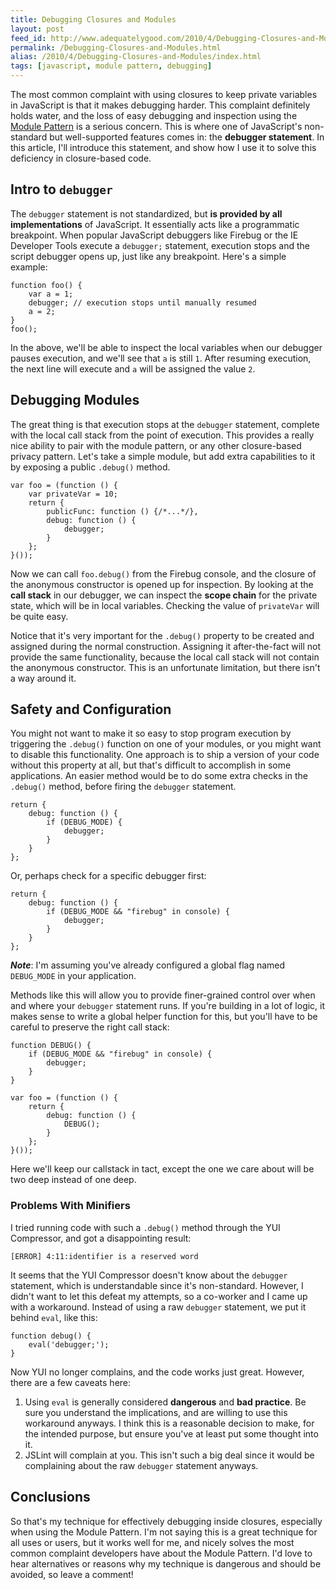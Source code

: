 ```yaml
---
title: Debugging Closures and Modules
layout: post
feed_id: http://www.adequatelygood.com/2010/4/Debugging-Closures-and-Modules
permalink: /Debugging-Closures-and-Modules.html
alias: /2010/4/Debugging-Closures-and-Modules/index.html
tags: [javascript, module pattern, debugging]
---
```

The most common complaint with using closures to keep private variables in JavaScript is that it makes debugging harder.  This complaint definitely holds water, and the loss of easy debugging and inspection using the [Module Pattern](http://www.adequatelygood.com/2010/3/JavaScript-Module-Pattern-In-Depth) is a serious concern.  This is where one of JavaScript's non-standard but well-supported features comes in: the __debugger statement__.  In this article, I'll introduce this statement, and show how I use it to solve this deficiency in closure-based code.

## Intro to `debugger`

The `debugger` statement is not standardized, but __is provided by all implementations__ of JavaScript.  It essentially acts like a programmatic breakpoint.  When popular JavaScript debuggers like Firebug or the IE Developer Tools execute a `debugger;` statement, execution stops and the script debugger opens up, just like any breakpoint.  Here's a simple example:

	
	function foo() {
		var a = 1;
		debugger; // execution stops until manually resumed
		a = 2;
	}
	foo();

In the above, we'll be able to inspect the local variables when our debugger pauses execution, and we'll see that `a` is still `1`.  After resuming execution, the next line will execute and `a` will be assigned the value `2`.

## Debugging Modules

The great thing is that execution stops at the `debugger` statement, complete with the local call stack from the point of execution.  This provides a really nice ability to pair with the module pattern, or any other closure-based privacy pattern.  Let's take a simple module, but add extra capabilities to it by exposing a public `.debug()` method.

	
	var foo = (function () {
		var privateVar = 10;
		return {
			publicFunc: function () {/*...*/},
			debug: function () {
				debugger;
			}
		};
	}());

Now we can call `foo.debug()` from the Firebug console, and the closure of the anonymous constructor is opened up for inspection.  By looking at the __call stack__ in our debugger, we can inspect the __scope chain__ for the private state, which will be in local variables.  Checking the value of `privateVar` will be quite easy.

Notice that it's very important for the `.debug()` property to be created and assigned during the normal construction.  Assigning it after-the-fact will not provide the same functionality, because the local call stack will not contain the anonymous constructor.  This is an unfortunate limitation, but there isn't a way around it.

## Safety and Configuration

You might not want to make it so easy to stop program execution by triggering the `.debug()` function on one of your modules, or you might want to disable this functionality.  One approach is to ship a version of your code without this property at all, but that's difficult to accomplish in some applications.  An easier method would be to do some extra checks in the `.debug()` method, before firing the `debugger` statement.

	
	return {
		debug: function () {
			if (DEBUG_MODE) {
				debugger;
			}
		}
	};

Or, perhaps check for a specific debugger first:

	
	return {
		debug: function () {
			if (DEBUG_MODE && "firebug" in console) {
				debugger;
			}
		}
	};

<span class="note">___Note___: I'm assuming you've already configured a global flag named `DEBUG_MODE` in your application.</span>

Methods like this will allow you to provide finer-grained control over when and where your `debugger` statement runs.  If you're building in a lot of logic, it makes sense to write a global helper function for this, but you'll have to be careful to preserve the right call stack:

	
	function DEBUG() {
		if (DEBUG_MODE && "firebug" in console) {
			debugger;
		}
	}
	
	var foo = (function () {
		return {
			debug: function () {
				DEBUG();
			}
		};
	}());

Here we'll keep our callstack in tact, except the one we care about will be two deep instead of one deep.

### Problems With Minifiers

I tried running code with such a `.debug()` method through the YUI Compressor, and got a disappointing result:

	[ERROR] 4:11:identifier is a reserved word

It seems that the YUI Compressor doesn't know about the `debugger` statement, which is understandable since it's non-standard.  However, I didn't want to let this defeat my attempts, so a co-worker and I came up with a workaround.  Instead of using a raw `debugger` statement, we put it behind `eval`, like this:

	
	function debug() {
		eval('debugger;');
	}

Now YUI no longer complains, and the code works just great.  However, there are a few caveats here:

 1. Using `eval` is generally considered __dangerous__ and __bad practice__.  Be sure you understand the implications, and are willing to use this workaround anyways.  I think this is a reasonable decision to make, for the intended purpose, but ensure you've at least put some thought into it.
 2. JSLint will complain at you.  This isn't such a big deal since it would be complaining about the raw `debugger` statement anyways.

## Conclusions

So that's my technique for effectively debugging inside closures, especially when using the Module Pattern.  I'm not saying this is a great technique for all uses or users, but it works well for me, and nicely solves the most common complaint developers have about the Module Pattern.  I'd love to hear alternatives or reasons why my technique is dangerous and should be avoided, so leave a comment!